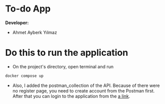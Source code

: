 # To-do App

**Developer:**

- Ahmet Ayberk Yılmaz

# Do this to run the application

- On the project's directory, open terminal and run

```bash
docker compose up
```

- Also, I added the postman_collection of the API. Because of there were no register page, you need to create account from the Postman first. After that you can login to the application from the [a link](http://localhost:3000).
